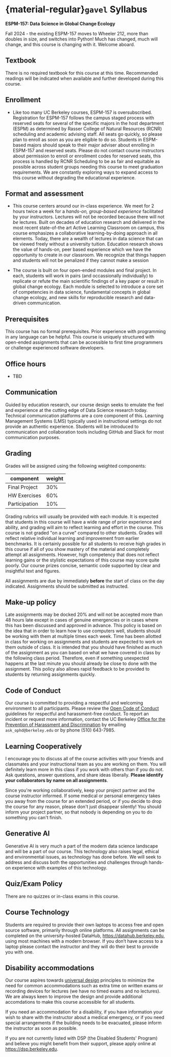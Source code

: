 #  {material-regular}`gavel` Syllabus

**ESPM-157: Data Science in Global Change Ecology**

Fall 2024 - the existing ESPM-157 moves to Wheeler 212, more than doubles in size, and switches into Python! Much has changed, much will change, and this course is changing with it.  Welcome aboard.


## Textbook

There is no required textbook for this course at this time.  Recommended readings will be indicated when available and further developed during this course.

## Enrollment

+ Like too many UC Berkeley courses, ESPM-157 is oversubscribed. Registration for ESPM-157 follows the campus staged process with reserved seats for several of the specific majors in the host department (ESPM) as determined by Rasser College of Natural Resources (RCNR) scheduling and academic advising staff. All seats go quickly, so please plan to enroll as soon as you are eligible to do so. Students in ESPM-based majors should speak to their major adviser about enrolling in ESPM-157 and reserved seats.  Please do not contact course instructors about permission to enroll or enrollment codes for reserved seats, this process is handled by RCNR Scheduling to be as fair and equitable as possible across student groups needing this course to meet graduation requirements.  We are constantly exploring ways to expand access to this course without degrading the educational experience.

## Format and assessment

+ This course centers around our in-class experience. We meet for 2 hours twice a week for a _hands-on, group-based experience_ facilitated by your instructors. Lectures will not be recorded because there will not _be_ lectures. Built on decades of education research and delivered in the most recent state-of-the art Active Learning Classroom on campus, this course emphasizes a collaborative learning-by-doing approach in all elements. Today, there are a wealth of lectures in data science that can be viewed freely without a university tuition. Education research shows the value of hands-on, peer based experience which we have the opportunity to create in our classroom. We recognize that things happen and students will not be penalized if they cannot make a session

+ The course is built on four open-ended modules and final project.  In each, students will work in pairs (and occassionally individually) to replicate or refute the main scientific findings of a key paper or result in global change ecology.  Each module is selected to introduce a core set of competencies in data science, fundamental concepts in global change ecology, and new skills for reproducible research and data-driven communication.

## Prerequisites

This course has no formal prerequisites. Prior experience with programming in any language can be helpful. This course is uniquely structured with open-ended assignments that can be accessible to first time programmers or challenge experienced software developers. 

## Office hours

+ TBD

## Communication

Guided by education research, our course design seeks to emulate the feel and experience at the cutting edge of Data Science research today. Technical communication platforms are a core component of this. Learning Management Systems (LMS) typically used in instructional settings do not provide an authentic experience. Students will be introduced to communication and collaboration tools including GitHub and Slack for most communication purposes.

## Grading

Grades will be assigned using the following weighted components:

component      | weight   
---------------|-----
Final Project  | 30% 
HW Exercises   | 60% 
Participation  | 10% 

Grading rubrics will usually be provided with each module. 
It is expected that students in this course will have a wide range of prior experience
and ability, and grading will aim to reflect learning and effort in the course.
This course is not graded "on a curve" compared to other students.
Grades will reflect relative individual learning and improvement from earlier benchmarks.
It is certainly possible for all students to receive high grades in this course
if all of you show mastery of the material and completely attempt all assignments.
However, high competency that does not reflect learning gains or the stylistic expectations of this
course may score quite poorly. Our course prizes concise, semantic code supported by clear
and insightful text and figures.

All assignments are due by immediately **before** the start of class on the day indicated. Assignments should be submitted as instructed.

## Make-up policy

Late assignments may be docked 20% and will not be accepted more than 48
hours late except in cases of genuine emergencies
or in cases where this has been discussed and approved in
advance. This policy is based on the idea that in order to learn how to
use computers well, students should be working with them at multiple times
each week. Time has been allotted in class for working on assignments and
students are expected to work on them outside of class. It is intended
that you should have finished as much of the assignment as you can based
on what we have covered in class by the following class period. Therefore,
even if something unexpected happens at the last minute you should already
be close to done with the assignment. This policy also allows rapid
feedback to be provided to students by returning assignments quickly.


## Code of Conduct

Our course is committed to providing a respectful and welcoming 
environment to all participants.  Please review the 
[Open Code of Conduct](http://todogroup.org/opencodeofconduct/)
guidelines for respectful and harassment-free conduct. To report
an incident or request more information, contact the UC Berkeley
[Office for the Prevention of Harassment and Discrimination](https://ophd.berkeley.edu) by emailing `ask_ophd@berkeley.edu` or by phone (510) 643-7985.

## Learning Cooperatively

I encourage you to discuss all of the course activities with your friends
and classmates and your instructional team as you are working on them. 
You will definitely learn more
in this class if you work with others than if you do not. Ask questions,
answer questions, and share ideas liberally. __Please identify your
collaborators by name on all assignments__.

Since you're working collaboratively, keep your project partner and the
course instructor informed. If some medical or personal emergency takes
you away from the course for an extended period, or if you decide to drop
the course for any reason, please don't just disappear silently! You
should inform your project partner, so that nobody is depending on you
to do something you can't finish.

## Generative AI

Generative AI is very much a part of the modern data science landscape and 
will be a part of our course.  This technology also raises legal, ethical
and environmental issues, as technology has done before. We will seek to 
address and discuss both the opportunities and challenges through hands-on
experience with examples of this technology. 

<!--
This course will explore not
only how generative AI can assist (and fail) in programming tasks, but how
we can run language models ourselves and build th into applications safely
and reliably.
-->


## Quiz/Exam Policy

There are no quizzes or in-class exams in this course.


## Course Technology

Students are required to provide their own laptops to access free
and open source software, primarily through online platforms.
All assignments can be completed on the university-hosted DataHub,
<https://datahub.berkeley.edu>, using most machines with a modern browser.
If you don’t have access to a laptop please contact the instructor and
they will do their best to provide you with one.


## Disability accommodations

Our course aspires towards [universal design](https://en.wikipedia.org/wiki/Universal_Design_for_Learning)
principles to minimize the need for common accommodations such as extra time on written exams or
recording devices for lectures (we have no timed exams and no lectures).
We are always keen to improve the design and provide additional accomdations to make this course accessible for all students.  

If you need an accommodation for a disability, if you have information your wish to share with 
the instructor about a medical emergency,
or if you need special arrangements if the building needs to be evacuated, please inform the 
instructor as soon as possible.

If you are not currently listed with DSP (the Disabled Students' Program) and believe you might 
benefit from their support, please apply online at https://dsp.berkeley.edu.



